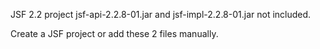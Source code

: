 JSF 2.2 project
jsf-api-2.2.8-01.jar and jsf-impl-2.2.8-01.jar not included.

Create a JSF project or add these 2 files manually.
